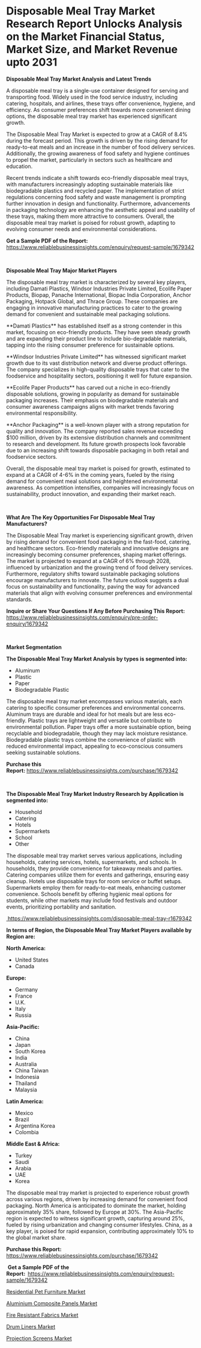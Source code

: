 <p><h1>Disposable Meal Tray Market Research Report Unlocks Analysis on the Market Financial Status, Market Size, and Market Revenue upto 2031</h1></p><p><strong>Disposable Meal Tray Market Analysis and Latest Trends</strong></p>
<p><p>A disposable meal tray is a single-use container designed for serving and transporting food. Widely used in the food service industry, including catering, hospitals, and airlines, these trays offer convenience, hygiene, and efficiency. As consumer preferences shift towards more convenient dining options, the disposable meal tray market has experienced significant growth.</p><p>The Disposable Meal Tray Market is expected to grow at a CAGR of 8.4% during the forecast period. This growth is driven by the rising demand for ready-to-eat meals and an increase in the number of food delivery services. Additionally, the growing awareness of food safety and hygiene continues to propel the market, particularly in sectors such as healthcare and education.</p><p>Recent trends indicate a shift towards eco-friendly disposable meal trays, with manufacturers increasingly adopting sustainable materials like biodegradable plastics and recycled paper. The implementation of strict regulations concerning food safety and waste management is prompting further innovation in design and functionality. Furthermore, advancements in packaging technology are enhancing the aesthetic appeal and usability of these trays, making them more attractive to consumers. Overall, the disposable meal tray market is poised for robust growth, adapting to evolving consumer needs and environmental considerations.</p></p>
<p><strong>Get a Sample PDF of the Report:&nbsp;</strong> <a href="https://www.reliablebusinessinsights.com/enquiry/request-sample/1679342?utm_campaign=1113&utm_medium=2&utm_source=Github&utm_content=ia&utm_term=03102024&utm_id=disposable-meal-tray">https://www.reliablebusinessinsights.com/enquiry/request-sample/1679342</a></p>
<p>&nbsp;</p>
<p><strong>Disposable Meal Tray Major Market Players</strong></p>
<p><p>The disposable meal tray market is characterized by several key players, including Damati Plastics, Windsor Industries Private Limited, Ecolife Paper Products, Biopap, Panache International, Biopac India Corporation, Anchor Packaging, Hotpack Global, and Thrace Group. These companies are engaging in innovative manufacturing practices to cater to the growing demand for convenient and sustainable meal packaging solutions.</p><p>**Damati Plastics** has established itself as a strong contender in this market, focusing on eco-friendly products. They have seen steady growth and are expanding their product line to include bio-degradable materials, tapping into the rising consumer preference for sustainable options.</p><p>**Windsor Industries Private Limited** has witnessed significant market growth due to its vast distribution network and diverse product offerings. The company specializes in high-quality disposable trays that cater to the foodservice and hospitality sectors, positioning it well for future expansion.</p><p>**Ecolife Paper Products** has carved out a niche in eco-friendly disposable solutions, growing in popularity as demand for sustainable packaging increases. Their emphasis on biodegradable materials and consumer awareness campaigns aligns with market trends favoring environmental responsibility.</p><p>**Anchor Packaging** is a well-known player with a strong reputation for quality and innovation. The company reported sales revenue exceeding $100 million, driven by its extensive distribution channels and commitment to research and development. Its future growth prospects look favorable due to an increasing shift towards disposable packaging in both retail and foodservice sectors.</p><p>Overall, the disposable meal tray market is poised for growth, estimated to expand at a CAGR of 4-6% in the coming years, fueled by the rising demand for convenient meal solutions and heightened environmental awareness. As competition intensifies, companies will increasingly focus on sustainability, product innovation, and expanding their market reach.</p></p>
<p>&nbsp;</p>
<p><strong>What Are The Key Opportunities For Disposable Meal Tray Manufacturers?</strong></p>
<p><p>The Disposable Meal Tray market is experiencing significant growth, driven by rising demand for convenient food packaging in the fast-food, catering, and healthcare sectors. Eco-friendly materials and innovative designs are increasingly becoming consumer preferences, shaping market offerings. The market is projected to expand at a CAGR of 6% through 2028, influenced by urbanization and the growing trend of food delivery services. Furthermore, regulatory shifts toward sustainable packaging solutions encourage manufacturers to innovate. The future outlook suggests a dual focus on sustainability and functionality, paving the way for advanced materials that align with evolving consumer preferences and environmental standards.</p></p>
<p><strong>Inquire or Share Your Questions If Any Before Purchasing This Report:</strong> <a href="https://www.reliablebusinessinsights.com/enquiry/pre-order-enquiry/1679342?utm_campaign=1113&utm_medium=2&utm_source=Github&utm_content=ia&utm_term=03102024&utm_id=disposable-meal-tray">https://www.reliablebusinessinsights.com/enquiry/pre-order-enquiry/1679342</a></p>
<p>&nbsp;</p>
<p><strong>Market Segmentation</strong></p>
<p><strong>The Disposable Meal Tray Market Analysis by types is segmented into:</strong></p>
<p><ul><li>Aluminum</li><li>Plastic</li><li>Paper</li><li>Biodegradable Plastic</li></ul></p>
<p><p>The disposable meal tray market encompasses various materials, each catering to specific consumer preferences and environmental concerns. Aluminum trays are durable and ideal for hot meals but are less eco-friendly. Plastic trays are lightweight and versatile but contribute to environmental pollution. Paper trays offer a more sustainable option, being recyclable and biodegradable, though they may lack moisture resistance. Biodegradable plastic trays combine the convenience of plastic with reduced environmental impact, appealing to eco-conscious consumers seeking sustainable solutions.</p></p>
<p><strong>Purchase this Report:&nbsp;</strong><a href="https://www.reliablebusinessinsights.com/purchase/1679342?utm_campaign=1113&utm_medium=2&utm_source=Github&utm_content=ia&utm_term=03102024&utm_id=disposable-meal-tray">https://www.reliablebusinessinsights.com/purchase/1679342</a></p>
<p>&nbsp;</p>
<p><strong>The Disposable Meal Tray Market Industry Research by Application is segmented into:</strong></p>
<p><ul><li>Household</li><li>Catering</li><li>Hotels</li><li>Supermarkets</li><li>School</li><li>Other</li></ul></p>
<p><p>The disposable meal tray market serves various applications, including households, catering services, hotels, supermarkets, and schools. In households, they provide convenience for takeaway meals and parties. Catering companies utilize them for events and gatherings, ensuring easy cleanup. Hotels use disposable trays for room service or buffet setups. Supermarkets employ them for ready-to-eat meals, enhancing customer convenience. Schools benefit by offering hygienic meal options for students, while other markets may include food festivals and outdoor events, prioritizing portability and sanitation.</p></p>
<p><a href="https://www.reliablebusinessinsights.com/disposable-meal-tray-r1679342?utm_campaign=1113&utm_medium=2&utm_source=Github&utm_content=ia&utm_term=03102024&utm_id=disposable-meal-tray">&nbsp;https://www.reliablebusinessinsights.com/disposable-meal-tray-r1679342</a></p>
<p><strong>In terms of Region, the Disposable Meal Tray Market Players available by Region are:</strong></p>
<p>
    <p> <strong> North America: </strong>
        <ul>
            <li>United States</li>
            <li>Canada</li>
        </ul>
        </p> 
    <p> <strong> Europe: </strong>
        <ul>
            <li>Germany</li>
            <li>France</li>
            <li>U.K.</li>
            <li>Italy</li>
            <li>Russia</li>
        </ul>
        </p> 
    <p> <strong> Asia-Pacific: </strong>
        <ul>
            <li>China</li>
            <li>Japan</li>
            <li>South Korea</li>
            <li>India</li>
            <li>Australia</li>
            <li>China Taiwan</li>
            <li>Indonesia</li>
            <li>Thailand</li>
            <li>Malaysia</li>
        </ul>
        </p> 
    <p> <strong> Latin America: </strong>
        <ul>
            <li>Mexico</li>
            <li>Brazil</li>
            <li>Argentina Korea</li>
            <li>Colombia</li>
        </ul>
        </p> 
    <p> <strong> Middle East & Africa: </strong>
        <ul>
            <li>Turkey</li>
            <li>Saudi</li>
            <li>Arabia</li>
            <li>UAE</li>
            <li>Korea</li>
        </ul>
    </p>
    </p>
<p><p>The disposable meal tray market is projected to experience robust growth across various regions, driven by increasing demand for convenient food packaging. North America is anticipated to dominate the market, holding approximately 35% share, followed by Europe at 30%. The Asia-Pacific region is expected to witness significant growth, capturing around 25%, fueled by rising urbanization and changing consumer lifestyles. China, as a key player, is poised for rapid expansion, contributing approximately 10% to the global market share.</p></p>
<p><strong>Purchase this Report: </strong><a href="https://www.reliablebusinessinsights.com/purchase/1679342?utm_campaign=1113&utm_medium=2&utm_source=Github&utm_content=ia&utm_term=03102024&utm_id=disposable-meal-tray">https://www.reliablebusinessinsights.com/purchase/1679342</a></p>
<p>&nbsp;<strong>Get a Sample PDF of the Report:&nbsp;&nbsp;</strong><a href="https://www.reliablebusinessinsights.com/enquiry/request-sample/1679342?utm_campaign=1113&utm_medium=2&utm_source=Github&utm_content=ia&utm_term=03102024&utm_id=disposable-meal-tray">https://www.reliablebusinessinsights.com/enquiry/request-sample/1679342</a></p>
<p><strong></strong></p>
<p><p><a href="https://github.com/KimNDobson/Market-Research-Report-List-1/blob/main/residential-pet-furniture-market.md?utm_campaign=1113&utm_medium=2&utm_source=Github&utm_content=ia&utm_term=03102024&utm_id=disposable-meal-tray">Residential Pet Furniture Market</a></p><p><a href="https://www.linkedin.com/pulse/global-aluminium-composite-panels-industry-analysis-dehie?utm_campaign=1113&utm_medium=2&utm_source=Github&utm_content=ia&utm_term=03102024&utm_id=disposable-meal-tray">Aluminium Composite Panels Market</a></p><p><a href="https://www.linkedin.com/pulse/global-fire-resistant-fabrics-market-status-2024-2031-mg0ce?utm_campaign=1113&utm_medium=2&utm_source=Github&utm_content=ia&utm_term=03102024&utm_id=disposable-meal-tray">Fire Resistant Fabrics Market</a></p><p><a href="https://medium.com/@hardip_sroa/strategic-forecast-for-the-drum-liners-market-growth-trends-size-2024-2031-40d1a8f3b1b1?postPublishedType=repub&utm_campaign=1113&utm_medium=2&utm_source=Github&utm_content=ia&utm_term=03102024&utm_id=disposable-meal-tray">Drum Liners Market</a></p><p><a href="https://github.com/GenaGaines34/Market-Research-Report-List-1/blob/main/projection-screens-market.md?utm_campaign=1113&utm_medium=2&utm_source=Github&utm_content=ia&utm_term=03102024&utm_id=disposable-meal-tray">Projection Screens Market</a></p></p>